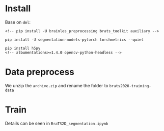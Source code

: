 # Install
Base on `dml`:
```
<!-- pip install -U brainles_preprocessing brats_toolkit auxiliary -->

pip install -U segmentation-models-pytorch torchmetrics --quiet

pip install h5py
<!-- albumentations>=1.4.0 opencv-python-headless -->
```

# Data preprocess
We unzip the `archive.zip` and rename the folder to `brats2020-training-data`

# Train
Details can be seen in  `BraTS2D_segmentation.ipynb`
